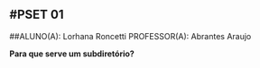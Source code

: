 #PSET 01
---
##ALUNO(A): Lorhana Roncetti PROFESSOR(A): Abrantes Araujo

**Para que serve um subdiretório?**
